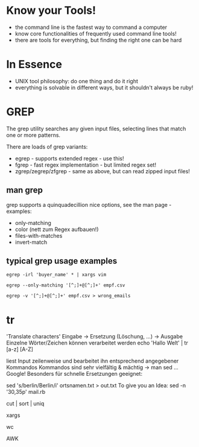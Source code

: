 # Know your Tools!

  * the command line is the fastest way to command a computer
  * know core functionalities of frequently used command line tools!
  * there are tools for everything, but finding the right one can be hard

# In Essence

  * UNIX tool philosophy: do one thing and do it right
  * everything is solvable in different ways, but it shouldn't always be ruby!

# GREP

  The grep utility searches any given input files, selecting lines that match
  one or more patterns.

There are loads of grep variants:

  * egrep - supports extended regex - use this!
  * fgrep - fast regex implementation - but limited regex set!
  * zgrep/zegrep/zfgrep - same as above, but can read zipped input files!

##  man grep

grep supports a quinquadecillion nice options, see the man page - examples:

  * only-matching
  * color (nett zum Regex aufbauen!)
  * files-with-matches
  * invert-match


## typical grep usage examples

```egrep -irl 'buyer_name' * | xargs vim```

```egrep --only-matching '[^;]+@[^;]+' empf.csv```

```egrep -v '[^;]+@[^;]+' empf.csv > wrong_emails```

# tr

'Translate characters'
Eingabe → Ersetzung (Löschung, ...) → Ausgabe
Einzelne Wörter/Zeichen können verarbeitet werden
echo 'Hallo Welt' | tr [a-z] [A-Z]





liest Input zeilenweise und bearbeitet ihn entsprechend angegebener Kommandos
Kommandos sind sehr vielfältig & mächtig → man sed … Google!
Besonders für schnelle Ersetzungen geeignet:

sed 's/berlin/Berlin/i' ortsnamen.txt > out.txt
To give you an Idea:
sed -n '30,35p' mail.rb


cut | sort | uniq


xargs


wc



AWK



